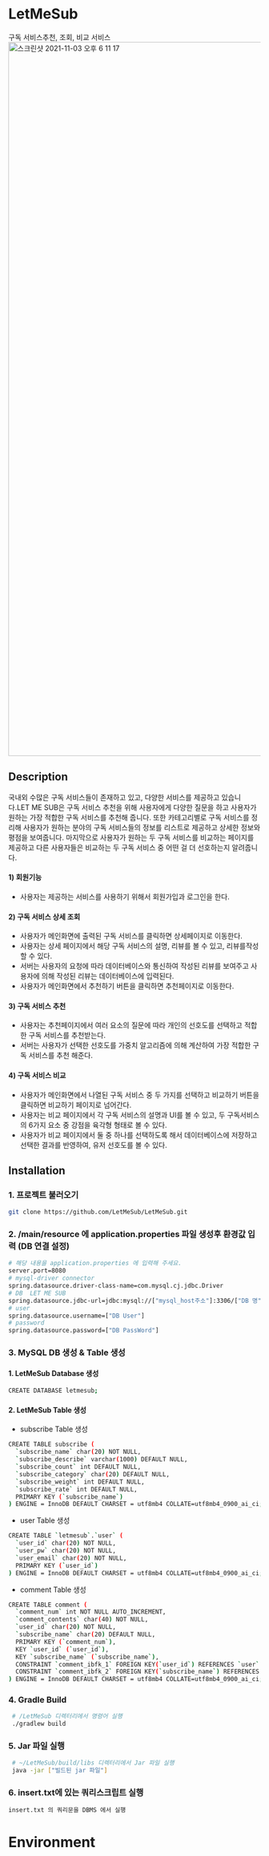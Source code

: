 # LetMeSub
 구독 서비스추천, 조회, 비교 서비스
 <img width="1423" alt="스크린샷 2021-11-03 오후 6 11 17" src="https://user-images.githubusercontent.com/39581366/140039286-8c04473a-3f73-4f3a-b01d-6cfdc5e655cc.png">

## Description
국내외 수많은 구독 서비스들이 존재하고 있고, 다양한 서비스를 제공하고 있습니다.LET ME SUB은 구독 서비스 추천을 위해 사용자에게 다양한 질문을 하고 사용자가 원하는 가장 적합한 구독 서비스를 추천해 줍니다. 또한 카테고리별로 구독 서비스를 정리해 사용자가 원하는 분야의 구독 서비스들의 정보를 리스트로 제공하고 상세한 정보와 평점을 보여줍니다. 마지막으로 사용자가 원하는 두 구독 서비스를 비교하는 페이지를 제공하고 다른 사용자들은 비교하는 두 구독 서비스 중 어떤 걸 더 선호하는지 알려줍니다. 

#### 1) 회원기능
- 사용자는 제공하는 서비스를 사용하기 위해서 회원가입과 로그인을 한다.

#### 2) 구독 서비스 상세 조회
- 사용자가 메인화면에 출력된 구독 서비스를 클릭하면 상세페이지로 이동한다.
- 사용자는 상세 페이지에서 해당 구독 서비스의 설명, 리뷰를 볼 수 있고, 리뷰를작성할 수 있다.
- 서버는 사용자의 요청에 따라 데이터베이스와 통신하여 작성된 리뷰를 보여주고 사용자에 의해 작성된 리뷰는 데이터베이스에 입력된다.
- 사용자가 메인화면에서 추천하기 버튼을 클릭하면 추천페이지로 이동한다.

#### 3) 구독 서비스 추천 
- 사용자는 추천페이지에서 여러 요소의 질문에 따라 개인의 선호도를 선택하고 적합한 구독 서비스를 추천받는다.
- 서버는 사용자가 선택한 선호도를 가중치 알고리즘에 의해 계산하여 가장 적합한 구독 서비스를 추천 해준다.

#### 4) 구독 서비스 비교 
- 사용자가 메인화면에서 나열된 구독 서비스 중 두 가지를 선택하고 비교하기 버튼을 클릭하면 비교하기 페이지로 넘어간다.
- 사용자는 비교 페이지에서 각 구독 서비스의 설명과 UI를 볼 수 있고, 두 구독서비스의 6가지 요소 중 강점을 육각형 형태로 볼 수 있다.
- 사용자가 비교 페이지에서 둘 중 하나를 선택하도록 해서 데이터베이스에 저장하고 선택한 결과를 반영하여, 유저 선호도를 볼 수 있다.

## Installation

### 1. 프로젝트 불러오기 

```sh
git clone https://github.com/LetMeSub/LetMeSub.git
```

### 2. /main/resource 에 application.properties 파일 생성후 환경값 입력 (DB 연결 설정)

```sh
# 해당 내용을 application.properties 에 입력해 주세요.
server.port=8080
# mysql-driver connector
spring.datasource.driver-class-name=com.mysql.cj.jdbc.Driver
# DB  LET ME SUB
spring.datasource.jdbc-url=jdbc:mysql://["mysql_host주소"]:3306/["DB 명"]?serverTimeZone=UTC&allowpublickeyRetrieval=true&CharacterEncoding=UTF-8
# user
spring.datasource.username=["DB User"]
# password
spring.datasource.password=["DB PassWord"]
```

### 3. MySQL DB 생성 & Table 생성 

#### 1. LetMeSub Database 생성
```sh
CREATE DATABASE letmesub;
```
#### 2. LetMeSub Table 생성

- subscribe Table 생성
```sh
CREATE TABLE subscribe (
  `subscribe_name` char(20) NOT NULL,
  `subscribe_describe` varchar(1000) DEFAULT NULL,
  `subscribe_count` int DEFAULT NULL,
  `subscribe_category` char(20) DEFAULT NULL,
  `subscribe_weight` int DEFAULT NULL,
  `subscribe_rate` int DEFAULT NULL,
  PRIMARY KEY (`subscribe_name`)
) ENGINE = InnoDB DEFAULT CHARSET = utf8mb4 COLLATE=utf8mb4_0900_ai_ci;
```

- user Table 생성
```sh
CREATE TABLE `letmesub`.`user` (
  `user_id` char(20) NOT NULL,
  `user_pw` char(20) NOT NULL,
  `user_email` char(20) NOT NULL,
  PRIMARY KEY (`user_id`)
) ENGINE = InnoDB DEFAULT CHARSET = utf8mb4 COLLATE=utf8mb4_0900_ai_ci;
```

- comment Table 생성
```sh
CREATE TABLE comment (
  `comment_num` int NOT NULL AUTO_INCREMENT,
  `comment_contents` char(40) NOT NULL,
  `user_id` char(20) NOT NULL,
  `subscribe_name` char(20) DEFAULT NULL,
  PRIMARY KEY (`comment_num`),
  KEY `user_id` (`user_id`),
  KEY `subscribe_name` (`subscribe_name`),
  CONSTRAINT `comment_ibfk_1` FOREIGN KEY(`user_id`) REFERENCES `user` (`user_id`),
  CONSTRAINT `comment_ibfk_2` FOREIGN KEY(`subscribe_name`) REFERENCES `subscribe` (`subscribe_name`)
) ENGINE = InnoDB DEFAULT CHARSET = utf8mb4 COLLATE=utf8mb4_0900_ai_ci;

```

### 4. Gradle Build
```sh
 # /LetMeSub 디렉터리에서 명령어 실행 
 ./gradlew build
 ```

### 5. Jar 파일 실행
```sh
 # ~/LetMeSub/build/libs 디렉터리에서 Jar 파일 실행
 java -jar ["빌드된 jar 파일"] 
```

### 6. insert.txt에 있는 쿼리스크립트 실행
```sh
insert.txt 의 쿼리문을 DBMS 에서 실행
```


# Environment
